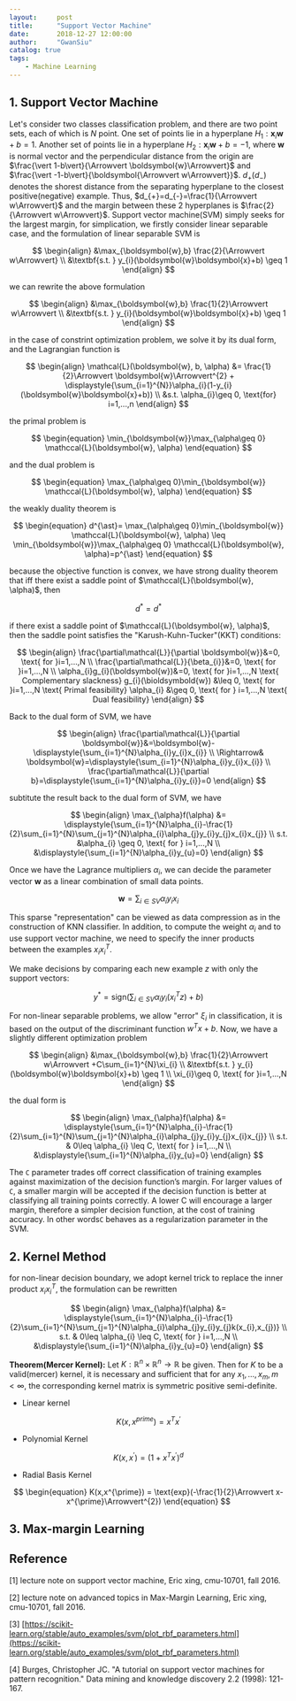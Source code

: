 ```yaml
---
layout:     post
title:      "Support Vector Machine"
date:       2018-12-27 12:00:00
author:     "GwanSiu"
catalog: true
tags:
    - Machine Learning
---
```


## 1. Support Vector Machine

Let's consider two classes classification problem, and there are two point sets, each of which is $N$ point. One set of points lie in a hyperplane $H_{1}:\boldsymbol{x}_{i}\boldsymbol{w}+b=1$. Another set of points lie in a hyperplane $H_{2}:\boldsymbol{x}_{i}\boldsymbol{w}+b=-1$, where $\boldsymbol{w}$ is normal vector and the perpendicular distance from the origin are $\frac{\vert 1-b\vert}{\Arrowvert \boldsymbol{w}\Arrowvert}$ and $\frac{\vert -1-b\vert}{\boldsymbol{\Arrowvert w\Arrowvert}}$. $d_{+}(d_{-})$ denotes the shorest distance from the separating hyperplane to the closest positive(negative) example. Thus, $d_{+}=d_{-}=\frac{1}{\Arrowvert w\Arrowvert}$ and the margin between these 2 hyperplanes is $\frac{2}{\Arrowvert w\Arrowvert}$. Support vector machine(SVM) simply seeks for the largest margin, for simplication, we firstly consider linear separable case, and the formulation of linear separable SVM is

$$
\begin{align}
&\max_{\boldsymbol{w},b} \frac{2}{\Arrowvert w\Arrowvert} \\
&\textbf{s.t. } y_{i}(\boldsymbol{w}\boldsymbol{x}+b) \geq 1
\end{align}
$$

we can rewrite the above formulation

$$
\begin{align}
&\max_{\boldsymbol{w},b} \frac{1}{2}\Arrowvert w\Arrowvert \\
&\textbf{s.t. } y_{i}(\boldsymbol{w}\boldsymbol{x}+b) \geq 1
\end{align}
$$

in the case of constrint optimization problem, we solve it by its dual form, and the Lagrangian function is

$$
\begin{align}
\mathcal{L}(\boldsymbol{w}, b, \alpha) &= \frac{1}{2}\Arrowvert \boldsymbol{w}\Arrowvert^{2} + \displaystyle{\sum_{i=1}^{N}}\alpha_{i}(1-y_{i}(\boldsymbol{w}\boldsymbol{x}+b)) \\
&s.t. \alpha_{i}\geq 0, \text{for} i=1,...,n
\end{align}
$$

the primal problem is 

$$
\begin{equation}
\min_{\boldsymbol{w}}\max_{\alpha\geq 0} \mathccal{L}(\boldsymbol{w}, \alpha)
\end{equation}
$$

and the dual problem is

$$
\begin{equation}
\max_{\alpha\geq 0}\min_{\boldsymbol{w}} \mathccal{L}(\boldsymbol{w}, \alpha)
\end{equation}
$$

the weakly duality theorem is

$$
\begin{equation}
d^{\ast}= \max_{\alpha\geq 0}\min_{\boldsymbol{w}} \mathccal{L}(\boldsymbol{w}, \alpha) \leq \min_{\boldsymbol{w}}\max_{\alpha\geq 0} \mathccal{L}(\boldsymbol{w}, \alpha)=p^{\ast}
\end{equation}
$$

because the objective function is convex, we have strong duality theorem that iff there exist a saddle point of $\mathccal{L}(\boldsymbol{w}, \alpha)$, then

$$
\begin{equation}
d^{\ast} =d^{\ast}
\end{equation}
$$

if there exist a saddle point of $\mathccal{L}(\boldsymbol{w}, \alpha)$, then the saddle point satisfies the "Karush-Kuhn-Tucker"(KKT) conditions:

$$
\begin{align}
\frac{\partial\mathcal{L}}{\partial \boldsymbol{w}}&=0, \text{ for }i=1,...,N \\
\frac{\partial\mathcal{L}}{\beta_{i}}&=0, \text{ for }i=1,...,N \\
\alpha_{i}g_{i}(\boldsymbol{w})&=0, \text{ for }i=1,...,N \text{ Complementary slackness}
g_{i}(\bioldsymbold{w}) &\leq 0, \text{ for }i=1,...,N \text{ Primal feasibility}
\alpha_{i} &\geq 0, \text{ for } i=1,...,N \text{ Dual feasibility}
\end{align}
$$

Back to the dual form of SVM, we have

$$
\begin{align}
\frac{\partial\mathcal{L}}{\partial \boldsymbol{w}}&=\boldsymbol{w}-\displaystyle{\sum_{i=1}^{N}\alpha_{i}y_{i}x_{i}} \\
\Rightarrow& \boldsymbol{w}=\displaystyle{\sum_{i=1}^{N}\alpha_{i}y_{i}x_{i}} \\
\frac{\partial\mathcal{L}}{\partial b}=\displaystyle{\sum_{i=1}^{N}\alpha_{i}y_{i}}=0
\end{align}
$$

subtitute the result back to the dual form of SVM, we have

$$
\begin{align}
\max_{\alpha}f(\alpha) &= \displaystyle{\sum_{i=1}^{N}\alpha_{i}-\frac{1}{2}\sum_{i=1}^{N}\sum_{j=1}^{N}\alpha_{i}\alpha_{j}y_{i}y_{j}x_{i}x_{j}} \\
s.t. &\alpha_{i} \geq 0, \text{ for } i=1,...,N \\
&\displaystyle{\sum_{i=1}^{N}\alpha_{i}y_{u}=0}
\end{align}
$$

Once we have the Lagrance multipliers ${\alpha_{i}}$, we can decide the parameter vector $\boldsymbol{w}$ as a linear combination of small data points.

$$
\begin{equation}
\boldsymbol{w}=\sum_{i\in SV}\alpha_{i}y_{i}x_{i}
\end{equation}
$$

This sparse "representation" can be viewed as data compression as in the construction of KNN classifier. In addition, to compute the weight ${\alpha_{i}}$ and to use support vector machine, we need to specify the inner products between the examples $x_{i}x_{i}^{T}$.

We make decisions by comparing each new example $z$ with only the support vectors:

$$
\begin{equation}
y^{\ast}=\text{sign}(\displaystyle{\sum_{i\in SV}\alpha_{i}y_{i}(x_{i}^{T}z)+b})
\end{equation}
$$

For non-linear separable problems, we allow "error" $\xi_{i}$ in classification, it is based on the output of the discriminant function $w^{T}x+b$. Now, we have a slightly different optimization problem

$$
\begin{align}
&\max_{\boldsymbol{w},b} \frac{1}{2}\Arrowvert w\Arrowvert +C\sum_{i=1}^{N}\xi_{i} \\
&\textbf{s.t. } y_{i}(\boldsymbol{w}\boldsymbol{x}+b) \geq 1 \\
\xi_{i}\geq 0, \text{ for }i=1,...,N
\end{align}
$$

the dual form is 

$$
\begin{align}
\max_{\alpha}f(\alpha) &= \displaystyle{\sum_{i=1}^{N}\alpha_{i}-\frac{1}{2}\sum_{i=1}^{N}\sum_{j=1}^{N}\alpha_{i}\alpha_{j}y_{i}y_{j}x_{i}x_{j}} \\
s.t. & 0\leq \alpha_{i} \leq C, \text{ for } i=1,...,N \\
&\displaystyle{\sum_{i=1}^{N}\alpha_{i}y_{u}=0}
\end{align}
$$

The `C` parameter trades off correct classification of training examples against maximization of the decision function’s margin. For larger values of `C`, a smaller margin will be accepted if the decision function is better at classifying all training points correctly. A lower C will encourage a larger margin, therefore a simpler decision function, at the cost of training accuracy. In other words`C` behaves as a regularization parameter in the SVM.



## 2. Kernel Method

for non-linear decision boundary, we adopt kernel trick to replace the inner product $x_{i}x_{i}^{T}$, the formulation can be rewritten

$$
\begin{align}
\max_{\alpha}f(\alpha) &= \displaystyle{\sum_{i=1}^{N}\alpha_{i}-\frac{1}{2}\sum_{i=1}^{N}\sum_{j=1}^{N}\alpha_{i}\alpha_{j}y_{i}y_{j}k(x_{i},x_{j})} \\
s.t. & 0\leq \alpha_{i} \leq C, \text{ for } i=1,...,N \\
&\displaystyle{\sum_{i=1}^{N}\alpha_{i}y_{u}=0}
\end{align}
$$

**Theorem(Mercer Kernel):** Let $K:\mathbb{R}^{n}\times \mathbb{R}^{n}\rightarrow \mathbb{R}$ be given. Then for $K$ to be a valid(mercer) kernel, it is necessary and sufficient that for any ${x_{1},...,x_{m}},m<\infty$, the corresponding kernel matrix is symmetric positive semi-definite.


- Linear kernel

$$
\begin{equation}
K(x,x^{prime})= x^{T}x^{\prime}
\end{equation}
$$

- Polynomial Kernel

$$
\begin{equation}
K(x, x^{\prime}) = (1+x^{T}x^{\prime})^{d}
\end{equation}
$$

- Radial Basis Kernel

$$
\begin{equation}
K(x,x^{\prime}) = \text{exp}(-\frac{1}{2}\Arrowvert x-x^{\prime}\Arrowvert^{2})
\end{equation}
$$ 

## 3. Max-margin Learning


## Reference

[1] lecture note on support vector machine, Eric xing, cmu-10701, fall 2016.

[2] lecture note on advanced topics in Max-Margin Learning, Eric xing, cmu-10701, fall 2016.

[3] [https://scikit-learn.org/stable/auto_examples/svm/plot_rbf_parameters.html](https://scikit-learn.org/stable/auto_examples/svm/plot_rbf_parameters.html)

[4] Burges, Christopher JC. "A tutorial on support vector machines for pattern recognition." Data mining and knowledge discovery 2.2 (1998): 121-167.
